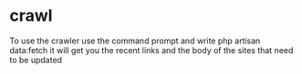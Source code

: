 # crawl

To use the crawler use the command prompt and write php artisan data:fetch it will get you the recent links and the body of the sites that need to be updated

